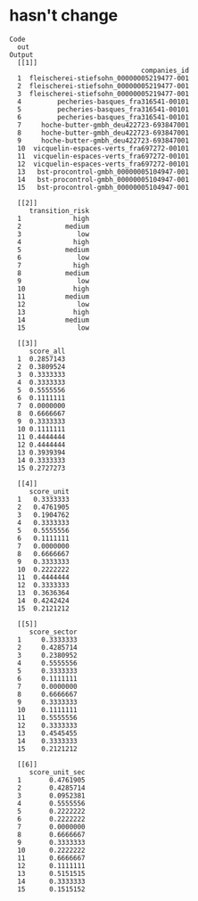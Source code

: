 # hasn't change

    Code
      out
    Output
      [[1]]
                                     companies_id
      1  fleischerei-stiefsohn_00000005219477-001
      2  fleischerei-stiefsohn_00000005219477-001
      3  fleischerei-stiefsohn_00000005219477-001
      4         pecheries-basques_fra316541-00101
      5         pecheries-basques_fra316541-00101
      6         pecheries-basques_fra316541-00101
      7     hoche-butter-gmbh_deu422723-693847001
      8     hoche-butter-gmbh_deu422723-693847001
      9     hoche-butter-gmbh_deu422723-693847001
      10  vicquelin-espaces-verts_fra697272-00101
      11  vicquelin-espaces-verts_fra697272-00101
      12  vicquelin-espaces-verts_fra697272-00101
      13   bst-procontrol-gmbh_00000005104947-001
      14   bst-procontrol-gmbh_00000005104947-001
      15   bst-procontrol-gmbh_00000005104947-001
      
      [[2]]
         transition_risk
      1             high
      2           medium
      3              low
      4             high
      5           medium
      6              low
      7             high
      8           medium
      9              low
      10            high
      11          medium
      12             low
      13            high
      14          medium
      15             low
      
      [[3]]
         score_all
      1  0.2857143
      2  0.3809524
      3  0.3333333
      4  0.3333333
      5  0.5555556
      6  0.1111111
      7  0.0000000
      8  0.6666667
      9  0.3333333
      10 0.1111111
      11 0.4444444
      12 0.4444444
      13 0.3939394
      14 0.3333333
      15 0.2727273
      
      [[4]]
         score_unit
      1   0.3333333
      2   0.4761905
      3   0.1904762
      4   0.3333333
      5   0.5555556
      6   0.1111111
      7   0.0000000
      8   0.6666667
      9   0.3333333
      10  0.2222222
      11  0.4444444
      12  0.3333333
      13  0.3636364
      14  0.4242424
      15  0.2121212
      
      [[5]]
         score_sector
      1     0.3333333
      2     0.4285714
      3     0.2380952
      4     0.5555556
      5     0.3333333
      6     0.1111111
      7     0.0000000
      8     0.6666667
      9     0.3333333
      10    0.1111111
      11    0.5555556
      12    0.3333333
      13    0.4545455
      14    0.3333333
      15    0.2121212
      
      [[6]]
         score_unit_sec
      1       0.4761905
      2       0.4285714
      3       0.0952381
      4       0.5555556
      5       0.2222222
      6       0.2222222
      7       0.0000000
      8       0.6666667
      9       0.3333333
      10      0.2222222
      11      0.6666667
      12      0.1111111
      13      0.5151515
      14      0.3333333
      15      0.1515152
      

